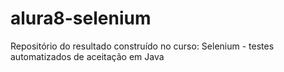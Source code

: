 # alura8-selenium
 Repositório do resultado construído no curso: Selenium - testes automatizados de aceitação em Java
